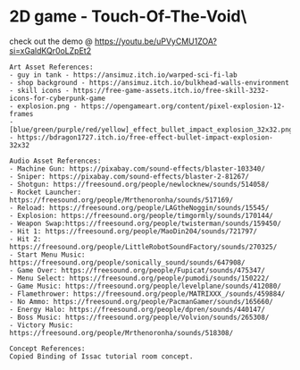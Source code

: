 # 2D game - Touch-Of-The-Void\

check out the demo @ https://youtu.be/uPVyCMU1ZOA?si=xGaldKQr0oLZpEt2

    Art Asset References:
    - guy in tank - https://ansimuz.itch.io/warped-sci-fi-lab
    - shop background - https://ansimuz.itch.io/bulkhead-walls-environment
    - skill icons - https://free-game-assets.itch.io/free-skill-3232-icons-for-cyberpunk-game
    - explosion.png - https://opengameart.org/content/pixel-explosion-12-frames
    - [blue/green/purple/red/yellow]_effect_bullet_impact_explosion_32x32.png - https://bdragon1727.itch.io/free-effect-bullet-impact-explosion-32x32
    
    Audio Asset References:
    - Machine Gun: https://pixabay.com/sound-effects/blaster-103340/
    - Sniper: https://pixabay.com/sound-effects/blaster-2-81267/
    - Shotgun: https://freesound.org/people/newlocknew/sounds/514058/
    - Rocket Launcher: https://freesound.org/people/Mrthenoronha/sounds/517169/
    - Reload: https://freesound.org/people/LAGtheNoggin/sounds/15545/
    - Explosion: https://freesound.org/people/timgormly/sounds/170144/
    - Weapon Swap:https://freesound.org/people/twisterman/sounds/159450/
    - Hit 1: https://freesound.org/people/MaoDin204/sounds/721797/
    - Hit 2: https://freesound.org/people/LittleRobotSoundFactory/sounds/270325/
    - Start Menu Music: https://freesound.org/people/sonically_sound/sounds/647908/
    - Game Over: https://freesound.org/people/Fupicat/sounds/475347/
    - Menu Select: https://freesound.org/people/pumodi/sounds/150222/
    - Game Music: https://freesound.org/people/levelplane/sounds/412080/
    - Flamethrower: https://freesound.org/people/MATRIXXX_/sounds/459884/
    - No Ammo: https://freesound.org/people/PacmanGamer/sounds/165660/
    - Energy Halo: https://freesound.org/people/dpren/sounds/440147/
    - Boss Music: https://freesound.org/people/Volvion/sounds/265308/
    - Victory Music: https://freesound.org/people/Mrthenoronha/sounds/518308/
    
    Concept References:
    Copied Binding of Issac tutorial room concept.
